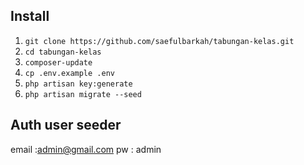 ## Install
1.  `git clone https://github.com/saefulbarkah/tabungan-kelas.git`
1.  `cd tabungan-kelas`
1.  `composer-update`
1. `cp .env.example .env`
1. `php artisan key:generate`
1. `php artisan migrate --seed`

## Auth user seeder
email :admin@gmail.com
pw    : admin
